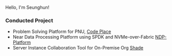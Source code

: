 Hello, I'm Seunghun!

### Conducted Project
- Problem Solving Platform for PNU, [Code Place](https://github.com/pnu-code-place)
- Near Data Processing Platform using SPDK and NVMe-over-Fabric [NDP-Platform](https://github.com/hunsy9/near-data-processing-platform)
- Server Instance Collaboration Tool for On-Premise Org [Shade](https://github.com/hunsy9/Shade)
